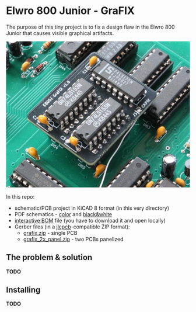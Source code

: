 # Elwro 800 Junior - GraFIX

The purpose of this tiny project is to fix a design flaw in the Elwro 800 Junior that causes visible graphical artifacts.

![](img/pcb.jpg)

In this repo:

* schematic/PCB project in KiCAD 8 format (in this very directory)
* PDF schematics - [color](grafix_sch.pdf) and [black&white](grafix_sch_bw.pdf)
* [interactive BOM](grafix_ibom.html) file (you have to download it and open locally)
* Gerber files (in a [jlcpcb](https://jlcpcb.com/)-compatible ZIP format):
  * [grafix.zip](gerbers/grafix.zip) - single PCB
  * [grafix_2x_panel.zip](gerbers/grafix_2x_panel.zip) - two PCBs panelized



## The problem & solution

**TODO**



## Installing

**TODO**
